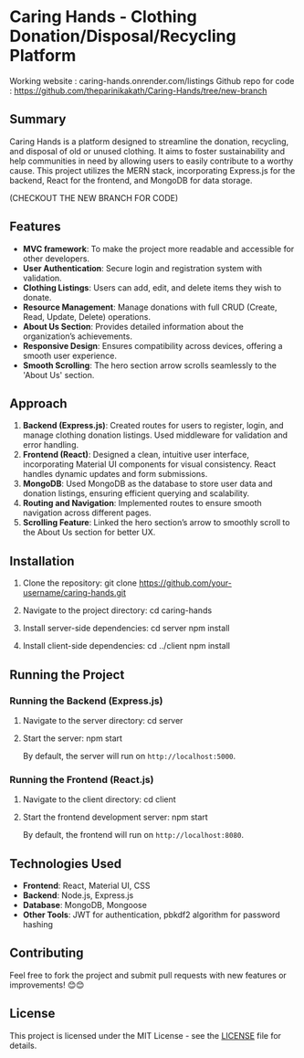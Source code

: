 # Caring Hands - Clothing Donation/Disposal/Recycling Platform

Working website : caring-hands.onrender.com/listings
Github repo for code : https://github.com/theparinikakath/Caring-Hands/tree/new-branch

## Summary  
Caring Hands is a platform designed to streamline the donation, recycling, and disposal of old or unused clothing. It aims to foster sustainability and help communities in need by allowing users to easily contribute to a worthy cause. This project utilizes the MERN stack, incorporating Express.js for the backend, React for the frontend, and MongoDB for data storage.

(CHECKOUT THE NEW BRANCH FOR CODE)

## Features
- **MVC framework**: To make the project more readable and accessible for other developers.
- **User Authentication**: Secure login and registration system with validation.
- **Clothing Listings**: Users can add, edit, and delete items they wish to donate.
- **Resource Management**: Manage donations with full CRUD (Create, Read, Update, Delete) operations.
- **About Us Section**: Provides detailed information about the organization’s achievements.
- **Responsive Design**: Ensures compatibility across devices, offering a smooth user experience.
- **Smooth Scrolling**: The hero section arrow scrolls seamlessly to the 'About Us' section.

## Approach
1. **Backend (Express.js)**: Created routes for users to register, login, and manage clothing donation listings. Used middleware for validation and error handling.
2. **Frontend (React)**: Designed a clean, intuitive user interface, incorporating Material UI components for visual consistency. React handles dynamic updates and form submissions.
3. **MongoDB**: Used MongoDB as the database to store user data and donation listings, ensuring efficient querying and scalability.
4. **Routing and Navigation**: Implemented routes to ensure smooth navigation across different pages.
5. **Scrolling Feature**: Linked the hero section’s arrow to smoothly scroll to the About Us section for better UX.

## Installation

1. Clone the repository:
    git clone https://github.com/your-username/caring-hands.git

2. Navigate to the project directory:
    cd caring-hands

3. Install server-side dependencies:
    cd server
    npm install

4. Install client-side dependencies:
    cd ../client
    npm install

## Running the Project

### Running the Backend (Express.js)

1. Navigate to the server directory:
    cd server

2. Start the server:
    npm start

   By default, the server will run on `http://localhost:5000`.

### Running the Frontend (React.js)

1. Navigate to the client directory:
    cd client

2. Start the frontend development server:
    npm start

   By default, the frontend will run on `http://localhost:8080`.

## Technologies Used
- **Frontend**: React, Material UI, CSS
- **Backend**: Node.js, Express.js
- **Database**: MongoDB, Mongoose
- **Other Tools**: JWT for authentication, pbkdf2 algorithm for password hashing

## Contributing
Feel free to fork the project and submit pull requests with new features or improvements! 😊😊

## License
This project is licensed under the MIT License - see the [LICENSE](LICENSE) file for details.
